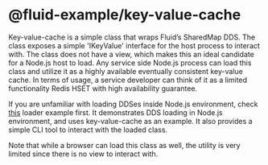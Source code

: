 # @fluid-example/key-value-cache

Key-value-cache is a simple class that wraps Fluid’s SharedMap DDS. The class exposes a simple 'IKeyValue' interface for the host process to interact with. The class does not have a view, which makes this an ideal candidate for a Node.js host to load. Any service side Node.js process can load this class and utilize it as a highly available eventually consistent key-value cache. In terms of usage, a service developer can think of it as a limited functionality Redis HSET with high availability guarantee.

If you are unfamiliar with loading DDSes inside Node.js environment, check [this](https://github.com/microsoft/FluidFramework/tree/master/examples/hosts/node-host) loader example first. It demonstrates DDS loading in Node.js environment, and uses key-value-cache as an example. It also provides a simple CLI tool to interact with the loaded class.

Note that while a browser can load this class as well, the utility is very limited since there is no view to interact with.
